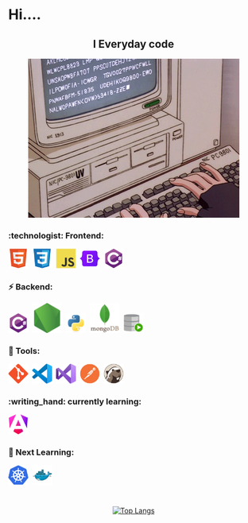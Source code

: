
<!--


Here are some ideas to get you started:

- 🔭 I’m currently working on ...
- 🌱 I’m currently learning ...
- 👯 I’m looking to collaborate on ...
- 🤔 I’m looking for help with ...
- ⚡ Fun fact: ...
-->
# Hi....
<div id="header" align="center">
 
 
 <div align="center" >
  <h2>I Everyday code</h2>
 </div>
 <div align="center"><img src="https://github.com/alefra88/gifsyanimacionesparamisweas/blob/master/programmer.gif" alt="programing"></div>
<div align="left">
  
  <div>
   <h3> :technologist: Frontend: </h3>
    <img src="https://github.com/devicons/devicon/blob/master/icons/html5/html5-original.svg" title="HTML5" alt="HTML5" width="40px" height="40px">&nbsp;
    <img src="https://github.com/devicons/devicon/blob/master/icons/css3/css3-original.svg" title="CSS" alt="CSS" width="40px" height="40px">&nbsp;
    <img src="https://github.com/devicons/devicon/blob/master/icons/javascript/javascript-original.svg" title="JavaScript" alt="JavaScript" width="40px" height="40px">&nbsp;
    <img src="https://github.com/devicons/devicon/blob/master/icons/bootstrap/bootstrap-original.svg" title="bootstrap" alt="bootstrap" width="40px" height="40px">&nbsp;
     <img src="https://github.com/devicons/devicon/blob/master/icons/csharp/csharp-original.svg" title="vite" alt="vite" width="40px" height="40px">&nbsp;
    
    
     
     
     

  <h3> ⚡ Backend:</h3>
  <img src="https://github.com/devicons/devicon/blob/master/icons/csharp/csharp-original.svg" title="vite" alt="vite" width="40px" height="40px">&nbsp;
    <img src="https://github.com/devicons/devicon/blob/master/icons/nodejs/nodejs-original.svg" title="NodeJS" alt="NodeJS" width="60px" height="60px">&nbsp;
    <img src="https://github.com/devicons/devicon/blob/master/icons/python/python-original.svg" title="Python" alt="Python" width="40px" height="40px">&nbsp;
   <img src="https://github.com/devicons/devicon/blob/master/icons/mongodb/mongodb-original-wordmark.svg" title="mongodb" alt="Express" width="60px" height="60px">&nbsp;
     <img src="https://github.com/devicons/devicon/blob/master/icons/sqldeveloper/sqldeveloper-original.svg" title="sqlDeveloper" alt="sqlDeveloper" width="40px" height="40px">&nbsp;

    
     



   <h3>🔨 Tools: </h3>
    <img src="https://github.com/devicons/devicon/blob/master/icons/git/git-plain.svg" title="git" alt="git" width="40px" height="40px">&nbsp;
     <img src="https://github.com/devicons/devicon/blob/master/icons/vscode/vscode-original.svg" title="vscode" alt="vscode" width="40px" height="40px">&nbsp;
    <img src="https://github.com/devicons/devicon/blob/master/icons/visualstudio/visualstudio-original.svg" title="vscode" alt="vsconde" width="40px" height="40px">&nbsp; 
     <img src="https://github.com/devicons/devicon/blob/master/icons/postman/postman-original.svg" title="postman" alt="postman" width="40px" height="40px">&nbsp;
     <img src="https://github.com/devicons/devicon/blob/master/icons/dbeaver/dbeaver-original.svg" title="dbeaber" alt="dbeaber" width="40px" height="40px">&nbsp;
     


    
    
  <h3>  :writing_hand: currently learning:</h3>
  <img src="https://raw.githubusercontent.com/devicons/devicon/6910f0503efdd315c8f9b858234310c06e04d9c0/icons/angular/angular-original.svg" title="React" alt="React" width="40px" height="40px">&nbsp;
  
   <h3>🌱 Next Learning: </h3>
   <img src="https://github.com/devicons/devicon/blob/master/icons/kubernetes/kubernetes-original.svg" title="Kubernetes" alt="threejs" width="40px" height="40px">&nbsp;
   <img src="https://github.com/devicons/devicon/blob/master/icons/docker/docker-original.svg" title="docker" alt="docker" width="40px" height="40px">&nbsp;
   
  </div>
</div>

  #
  [![Top Langs](https://github-readme-stats.vercel.app/api/top-langs/?username=alefra88&langs_count=6&theme=react&layout=compact)](https://github.com/anuraghazra/github-readme-stats)


